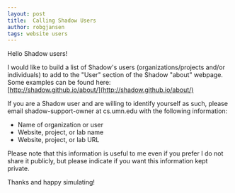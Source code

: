 ```yaml
---
layout: post
title:  Calling Shadow Users
author: robgjansen
tags: website users
---
```


Hello Shadow users!

I would like to build a list of Shadow's users (organizations/projects and/or individuals) to add to the "User" section of the Shadow "about" webpage. Some examples can be found here:  
[http://shadow.github.io/about/](http://shadow.github.io/about/)

If you are a Shadow user and are willing to identify yourself as such, please email shadow-support-owner at cs.umn.edu with the following information:

  + Name of organization or user
  + Website, project, or lab name
  + Website, project, or lab URL

Please note that this information is useful to me even if you prefer I do not share it publicly, but please indicate if you want this information kept private.

Thanks and happy simulating!
